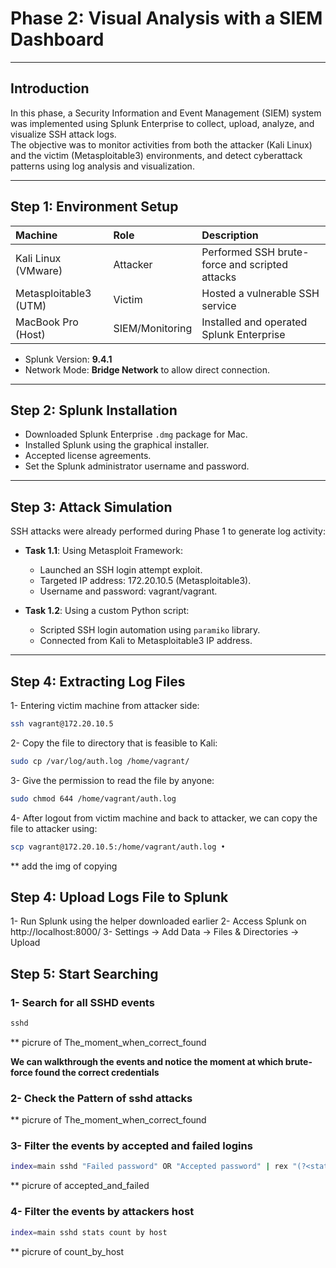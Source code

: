 # Phase 2: Visual Analysis with a SIEM Dashboard

---

## Introduction

In this phase, a Security Information and Event Management (SIEM) system was implemented using Splunk Enterprise to collect, upload, analyze, and visualize SSH attack logs.  
The objective was to monitor activities from both the attacker (Kali Linux) and the victim (Metasploitable3) environments, and detect cyberattack patterns using log analysis and visualization.

---

## Step 1: Environment Setup

| Machine | Role | Description |
|:--------|:-----|:------------|
| Kali Linux (VMware) | Attacker | Performed SSH brute-force and scripted attacks |
| Metasploitable3 (UTM) | Victim | Hosted a vulnerable SSH service |
| MacBook Pro (Host) | SIEM/Monitoring | Installed and operated Splunk Enterprise |

- Splunk Version: **9.4.1**
- Network Mode: **Bridge Network** to allow direct connection.

---

## Step 2: Splunk Installation

- Downloaded Splunk Enterprise `.dmg` package for Mac.
- Installed Splunk using the graphical installer.
- Accepted license agreements.
- Set the Splunk administrator username and password.

---

## Step 3: Attack Simulation

SSH attacks were already performed during Phase 1 to generate log activity:

- **Task 1.1**: Using Metasploit Framework:
  - Launched an SSH login attempt exploit.
  - Targeted IP address: 172.20.10.5 (Metasploitable3).
  - Username and password: vagrant/vagrant.
  
- **Task 1.2**: Using a custom Python script:
  - Scripted SSH login automation using `paramiko` library.
  - Connected from Kali to Metasploitable3 IP address.

---

## Step 4: Extracting Log Files

1- Entering victim machine from attacker side:

```bash
ssh vagrant@172.20.10.5
```

2- Copy the file to directory that is feasible to Kali:

```bash
sudo cp /var/log/auth.log /home/vagrant/
```

3- Give the permission to read the file by anyone:

```bash
sudo chmod 644 /home/vagrant/auth.log
```

4- After logout from victim machine and back to attacker, we can copy the file to attacker using:

```bash
scp vagrant@172.20.10.5:/home/vagrant/auth.log •
```

** add the img of copying

## Step 4: Upload Logs File to Splunk

1- Run Splunk using the helper downloaded earlier
2- Access Splunk on http://localhost:8000/
3- Settings → Add Data → Files & Directories → Upload

## Step 5: Start Searching

### 1- Search for all SSHD events

```bash
sshd
```

** picrure of The_moment_when_correct_found

**We can walkthrough the events and notice the moment at which brute-force found the correct credentials**

### 2- Check the Pattern of sshd attacks

** picrure of The_moment_when_correct_found

### 3- Filter the events by accepted and failed logins 

```bash
index=main sshd "Failed password" OR "Accepted password" | rex "(?<status>Failed password| Accepted password)" | stats count by status
```

** picrure of accepted_and_failed

### 4- Filter the events by attackers host

```bash
index=main sshd stats count by host
```

** picrure of count_by_host





